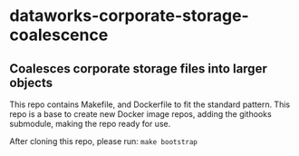 # dataworks-corporate-storage-coalescence

## Coalesces corporate storage files into larger objects

This repo contains Makefile, and Dockerfile to fit the standard pattern.
This repo is a base to create new Docker image repos, adding the githooks
submodule, making the repo ready for use.

After cloning this repo, please run:
`make bootstrap`
